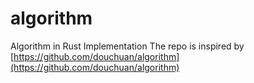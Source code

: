 # algorithm
Algorithm in Rust Implementation
The repo is inspired by [https://github.com/douchuan/algorithm](https://github.com/douchuan/algorithm)
